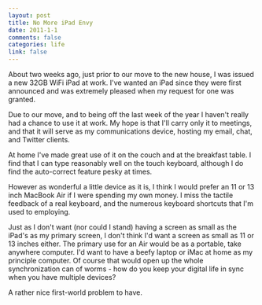 ```yaml
--- 
layout: post
title: No More iPad Envy
date: 2011-1-1
comments: false
categories: life
link: false
---
```

About two weeks ago, just prior to our move to the new house, I was issued a new 32GB WiFi iPad at work. I've wanted an iPad since they were first announced and was extremely pleased when my request for one was granted.

Due to our move, and to being off the last week of the year I haven't really had a chance to use it at work. My hope is that I'll carry only it to meetings, and that it will serve as my communications device, hosting my email, chat, and Twitter clients.

At home I've made great use of it on the couch and at the breakfast table. I find that I can type reasonably well on the touch keyboard, although I do find the auto-correct feature pesky at times.

However as wonderful a little device as it is, I think I would prefer an 11 or 13 inch MacBook Air if I were spending my own money. I miss the tactile feedback of a real keyboard, and the numerous keyboard shortcuts that I'm used to employing. 

Just as I don't want (nor could I stand) having a screen as small as the iPad's as my primary screen, I don't think I'd want a screen as small as 11 or 13 inches either. The primary use for an Air would be as a portable, take anywhere computer. I'd want to have a beefy laptop or iMac at home as my principle computer. Of course that would open up the whole synchronization can of worms - how do you keep your digital life in sync when you have multiple devices?

A rather nice first-world problem to have.
